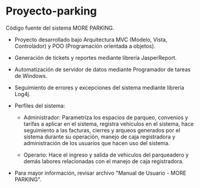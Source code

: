 # Proyecto-parking
Código fuente del sistema MORE PARKING.

- Proyecto desarrollado bajo Arquitectura MVC (Modelo, Vista, Controlador) y POO (Programación orientada a objetos).
- Generación de tickets y reportes mediante librería JasperReport.
- Automatización de servidor de datos mediante Programador de tareas de Windows. 
- Seguimiento de errores y excepciones del sistema mediante libreria Log4j.
- Perfiles del sistema:
  - Administrador: Parametriza los espacios de parqueo, convenios y tarifas a aplicar en el sistema, registra vehículos en el sistema,
                   hace seguimiento a las facturas, cierres y arqueos generados por el sistema durante su operación, manejo de caja
                   registradora y administración de los usuarios que hacen uso del sistema.

  - Operario: Hace el ingreso y salida de vehiculos del parqueadero y demás labores relacionadas con el manejo de caja registradora.

- Para mayor información, revisar archivo "Manual de Usuario - MORE PARKING". 
